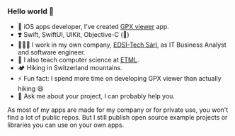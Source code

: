 ### Hello world 👋

- 📱 iOS apps developer, I've created [GPX viewer](https://apps.apple.com/ch/app/gpx-viewer/id1511582047?l=fr) app.
- ❣️ Swift, SwiftUI, UIKit, Objective-C (🦖)
- 🧑🏻‍💻 I work in my own company, [EDSI-Tech Sàrl](), as IT Business Analyst and software engineer.
- 🎒 I also teach computer science at [ETML](https://www.etml.ch/).
- 🏕 Hiking in Switzerland mountains.
- ⚡️ Fun fact: I spend more time on developing GPX viewer than actually hiking 😆
- 💬 Ask me about your project, I can probably help you.

As most of my apps are made for my company or for private use, you won't find a lot of public repos. But I still publish open source example projects or libraries you can use on your own apps.
